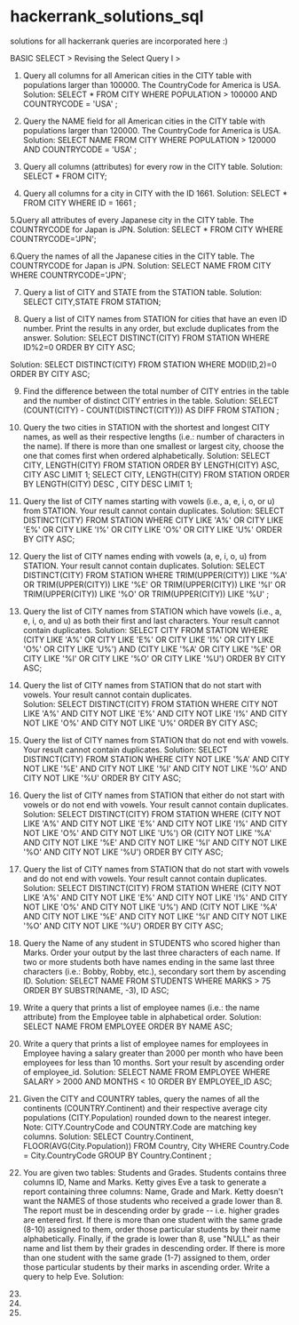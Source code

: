 # hackerrank_solutions_sql
solutions for all hackerrank queries are incorporated here :) 

BASIC SELECT > Revising the Select Query I >

1. Query all columns for all American cities in the CITY table with populations larger than 100000. The CountryCode for America is USA.
Solution: 
SELECT * 
FROM CITY 
WHERE 
POPULATION > 100000 AND COUNTRYCODE = 'USA' ; 

2. Query the NAME field for all American cities in the CITY table with populations larger than 120000. The CountryCode for America is USA.
Solution:
SELECT NAME 
FROM CITY 
WHERE 
POPULATION > 120000 AND COUNTRYCODE = 'USA' ;
 
3. Query all columns (attributes) for every row in the CITY table.
Solution:
SELECT * FROM CITY;

4. Query all columns for a city in CITY with the ID 1661.
Solution:
SELECT * 
FROM CITY 
WHERE 
ID = 1661 ;

5.Query all attributes of every Japanese city in the CITY table. The COUNTRYCODE for Japan is JPN.
Solution:
SELECT * 
FROM CITY 
WHERE 
COUNTRYCODE='JPN';

6.Query the names of all the Japanese cities in the CITY table. The COUNTRYCODE for Japan is JPN. 
Solution:
SELECT NAME 
FROM CITY 
WHERE 
COUNTRYCODE='JPN';

7. Query a list of CITY and STATE from the STATION table.
Solution:
SELECT CITY,STATE 
FROM 
STATION;

8. Query a list of CITY names from STATION for cities that have an even ID number.
   Print the results in any order, but exclude duplicates from the answer.
Solution:
SELECT DISTINCT(CITY)
FROM STATION 
WHERE ID%2=0
ORDER BY CITY ASC;

Solution:
SELECT DISTINCT(CITY)
FROM STATION 
WHERE MOD(ID,2)=0 
ORDER BY CITY ASC; 

9. Find the difference between the total number of CITY entries in the table and the number of distinct CITY entries in the table.
Solution:
SELECT (COUNT(CITY) - COUNT(DISTINCT(CITY))) AS DIFF
FROM STATION ;

10. Query the two cities in STATION with the shortest and longest CITY names, as well as their respective lengths (i.e.: number of characters in the name).
    If there is more than one smallest or largest city, 
    choose the one that comes first when ordered alphabetically.
Solution:
SELECT CITY, LENGTH(CITY) FROM STATION ORDER BY LENGTH(CITY) ASC, CITY ASC LIMIT 1;
SELECT CITY, LENGTH(CITY) FROM STATION ORDER BY LENGTH(CITY) DESC , CITY DESC LIMIT 1;

11. Query the list of CITY names starting with vowels (i.e., a, e, i, o, or u) from STATION. Your result cannot contain duplicates.
Solution:
SELECT DISTINCT(CITY)
FROM STATION 
WHERE 
CITY LIKE 'A%' OR 
CITY LIKE 'E%' OR 
CITY LIKE 'I%' OR 
CITY LIKE 'O%' OR 
CITY LIKE 'U%' 
ORDER BY CITY ASC;


12. Query the list of CITY names ending with vowels (a, e, i, o, u) from STATION. Your result cannot contain duplicates.
Solution:
SELECT DISTINCT(CITY)
FROM STATION 
WHERE 
TRIM(UPPER(CITY)) LIKE '%A' OR 
TRIM(UPPER(CITY)) LIKE '%E' OR 
TRIM(UPPER(CITY)) LIKE '%I' OR 
TRIM(UPPER(CITY)) LIKE '%O' OR 
TRIM(UPPER(CITY)) LIKE '%U' ;

13. Query the list of CITY names from STATION which have vowels (i.e., a, e, i, o, and u) as both their first and last characters.
    Your result cannot contain duplicates.
Solution:
SELECT CITY
FROM STATION
WHERE 
(CITY LIKE 'A%' OR CITY LIKE 'E%' OR CITY LIKE 'I%' OR CITY LIKE 'O%' OR CITY LIKE 'U%') 
AND 
(CITY LIKE '%A' OR CITY LIKE '%E' OR CITY LIKE '%I' OR CITY LIKE '%O' OR CITY LIKE '%U')
ORDER BY CITY ASC;
    
14. Query the list of CITY names from STATION that do not start with vowels. Your result cannot contain duplicates.    
Solution: 
SELECT DISTINCT(CITY)
FROM STATION 
WHERE 
CITY NOT LIKE 'A%' AND CITY NOT LIKE 'E%' AND CITY NOT LIKE 'I%' AND CITY NOT LIKE 'O%' AND
CITY NOT LIKE 'U%'
ORDER BY CITY ASC;

15. Query the list of CITY names from STATION that do not end with vowels. Your result cannot contain duplicates.
Solution:
SELECT DISTINCT(CITY)
FROM STATION
WHERE 
CITY NOT LIKE '%A' AND
CITY NOT LIKE '%E' AND
CITY NOT LIKE '%I' AND
CITY NOT LIKE '%O' AND
CITY NOT LIKE '%U'
ORDER BY CITY ASC;

16. Query the list of CITY names from STATION that either do not start with vowels or do not end with vowels. Your result cannot contain duplicates.
Solution:
SELECT DISTINCT(CITY)
FROM STATION
WHERE
(CITY NOT LIKE 'A%' AND CITY NOT LIKE 'E%' AND CITY NOT LIKE 'I%' AND CITY NOT LIKE 'O%' AND CITY NOT LIKE 'U%')
 OR 
(CITY NOT LIKE '%A' AND CITY NOT LIKE '%E' AND CITY NOT LIKE '%I' AND CITY NOT LIKE '%O' AND CITY NOT LIKE '%U')
ORDER BY CITY ASC;

17. Query the list of CITY names from STATION that do not start with vowels and do not end with vowels. Your result cannot contain duplicates.
Solution:
SELECT DISTINCT(CITY)
FROM STATION
WHERE
(CITY NOT LIKE 'A%' AND CITY NOT LIKE 'E%' AND CITY NOT LIKE 'I%' AND CITY NOT LIKE 'O%' AND CITY NOT LIKE 'U%')
AND 
(CITY NOT LIKE '%A' AND CITY NOT LIKE '%E' AND CITY NOT LIKE '%I' AND CITY NOT LIKE '%O' AND CITY NOT LIKE '%U')
ORDER BY CITY ASC;

18. Query the Name of any student in STUDENTS who scored higher than  Marks.
    Order your output by the last three characters of each name.
    If two or more students both have names ending in the same last three characters (i.e.: Bobby, Robby, etc.), secondary sort them by ascending ID.
Solution:
SELECT NAME 
FROM STUDENTS 
WHERE 
MARKS > 75 
ORDER BY SUBSTR(NAME, -3), ID ASC;

19. Write a query that prints a list of employee names (i.e.: the name attribute) from the Employee table in alphabetical order.
Solution:  
SELECT NAME 
FROM EMPLOYEE
ORDER BY NAME ASC; 

20. Write a query that prints a list of employee names for employees in Employee having a salary greater than 2000 per month who have been employees for less than 10 months.
    Sort your result by ascending order of employee_id.
Solution:
SELECT NAME 
FROM EMPLOYEE
WHERE
SALARY > 2000 AND MONTHS < 10 
ORDER BY EMPLOYEE_ID ASC;

21. Given the CITY and COUNTRY tables, query the names of all the continents (COUNTRY.Continent) and their respective average city populations (CITY.Population) rounded down to the nearest integer.
    Note: CITY.CountryCode and COUNTRY.Code are matching key columns.
Solution:
SELECT Country.Continent, FLOOR(AVG(City.Population))
FROM Country, City 
WHERE Country.Code = City.CountryCode 
GROUP BY Country.Continent ;

22. You are given two tables: Students and Grades. Students contains three columns ID, Name and Marks.
    Ketty gives Eve a task to generate a report containing three columns: Name, Grade and Mark.
    Ketty doesn't want the NAMES of those students who received a grade lower than 8. The report must be in descending order by grade -- i.e. higher grades are entered first.
    If there is more than one student with the same grade (8-10) assigned to them, order those particular students by their name alphabetically.
    Finally, if the grade is lower than 8, use "NULL" as their name and list them by their grades in descending order.
    If there is more than one student with the same grade (1-7) assigned to them, order those particular students by their marks in ascending order.
    Write a query to help Eve.
Solution:
    
24.  
25.  

26. 

























